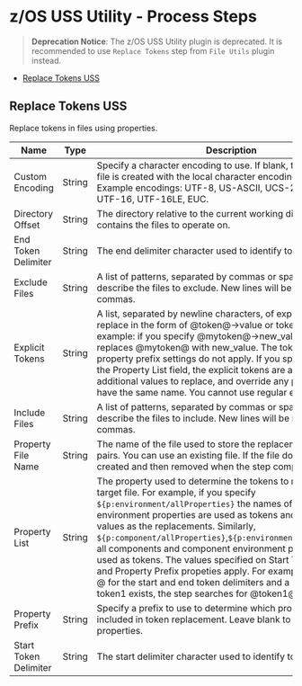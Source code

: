 
# z/OS USS Utility - Process Steps

> **Deprecation Notice**: The z/OS USS Utility plugin is deprecated. It is recommended to use `Replace Tokens` step from `File Utils` plugin instead.

* [Replace Tokens USS](#replace-tokens-uss)


Replace Tokens USS
------------------

Replace tokens in files using properties.


| Name                  | Type   | Description                                                                                                                                                                                                                                                                                                                                                                                                                                                                                                                                                                                                                                             | Required | Property Name  |
|-----------------------|--------|---------------------------------------------------------------------------------------------------------------------------------------------------------------------------------------------------------------------------------------------------------------------------------------------------------------------------------------------------------------------------------------------------------------------------------------------------------------------------------------------------------------------------------------------------------------------------------------------------------------------------------------------------------|----------|----------------|
| Custom Encoding       | String | Specify a character encoding to use. If blank, the replacement file is created with the local character encoding of the agent. Example encodings: UTF-8, US-ASCII, UCS-2, JIS X 0201, UTF-16, UTF-16LE, EUC.                                                                                                                                                                                                                                                                                                                                                                                                                                            | No       | customEncoding |
| Directory Offset      | String | The directory relative to the current working directory that contains the files to operate on.                                                                                                                                                                                                                                                                                                                                                                                                                                                                                                                                                          | No       | dir            |
| End Token Delimiter   | String | The end delimiter character used to identify tokens.                                                                                                                                                                                                                                                                                                                                                                                                                                                                                                                                                                                                    | No       | endDelimiter   |
| Exclude Files         | String | A list of patterns, separated by commas or spaces, that describe the files to exclude. New lines will be replaced with commas.                                                                                                                                                                                                                                                                                                                                                                                                                                                                                                                          | No       | excludes       |
| Explicit Tokens       | String | A list, separated by newline characters, of explicit tokens to replace in the form of @token@->value or token->value. For example: if you specify @mytoken@->new\_value, the step replaces @mytoken@ with new\_value. The token delimiter and property prefix settings do not apply. If you specified a value in the Property List field, the explicit tokens are added as additional values to replace, and override any properties that have the same name. You cannot use regular expressions.                                                                                                                                                       | No       | explicitTokens |
| Include Files         | String | A list of patterns, separated by commas or spaces, that describe the files to include. New lines will be replaced with commas.                                                                                                                                                                                                                                                                                                                                                                                                                                                                                                                          | Yes      | includes       |
| Property File Name    | String | The name of the file used to store the replacement name-value pairs. You can use an existing file. If the file does not exist, it is created and then removed when the step completes.                                                                                                                                                                                                                                                                                                                                                                                                                                                                  | No       | propFile       |
| Property List         | String | The property used to determine the tokens to replace in the target file. For example, if you specify ``${p:environment/allProperties}`` the names of all component environment properties are used as tokens and the property values as the replacements. Similarly, ``${p:component/allProperties}``,``${p:environment/allProperties}`` all components and component environment properties are used as tokens. The values specified on Start Token Delimiter and Property Prefix propeties apply. For example, if you specify @ for the start and end token delimiters and a property named token1 exists, the step searches for @token1@ to replace. | No       | envPropValues  |
| Property Prefix       | String | Specify a prefix to use to determine which properties are included in token replacement. Leave blank to include all properties.                                                                                                                                                                                                                                                                                                                                                                                                                                                                                                                         | No       | propertyPrefix |
| Start Token Delimiter | String | The start delimiter character used to identify tokens.                                                                                                                                                                                                                                                                                                                                                                                                                                                                                                                                                                                                  | No       | startDelimiter |


